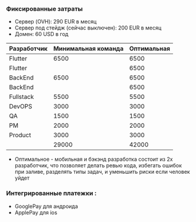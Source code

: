 ### Фиксированные затраты     
- Сервер (OVH): 290 EUR в месяц  
- Сервер под стейдж (сейчас выключен): 200 EUR в месяц 
- Домен: 60 USD в год

| Разработчик | Минимальная команда | Оптимальная |
| ----------- | ------------------- | ----------- |
| Flutter     | 6500                | 6500        |
| Flutter     |                     | 6500        |
| BackEnd     | 6500                | 6500        |
| BackEnd     |                     | 6500        |
| Fullstack   | 5500                | 5500        |
| DevOPS      | 3000                | 3000        |
| QA          | 1500                | 1500        |
| PM          | 2000                | 2000        |
| Product     | 3000                | 3000        |
|             | 29000               | 42000       |

* Оптимальное - мобильная и бэкэнд разработка состоит из 2х разработчик, что позволяет делать ревью кода, избегать ошибок при заливе, разделять типы задач, и уменьшить риски если человек уйдет

### Интегрированные платежки : 
- GooglePay для андроида
- ApplePay для ios

